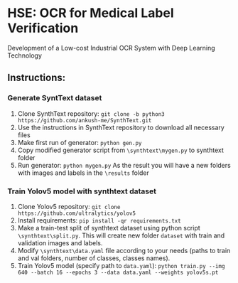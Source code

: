 # HSE: OCR for Medical Label Verification
Development of a Low-cost Industrial OCR System with Deep Learning Technology

## Instructions:
### Generate SyntText dataset
1. Clone SynthText repository: `git clone -b python3 https://github.com/ankush-me/SynthText.git`
2. Use the instructions in SynthText repository to download all necessary files
3. Make first run of generator: `python gen.py`
4. Copy modified generator script from `\synthtext\mygen.py` to synthtext folder
5. Run generator: `python mygen.py`
As the result you will have a new folders with images and labels in the `\results` folder

### Train Yolov5 model with synthtext dataset
1. Clone Yolov5 repository: `git clone https://github.com/ultralytics/yolov5`
2. Install requirements: `pip install -qr requirements.txt`
3. Make a train-test split of synthtext dataset using python script `\synthtext\split.py`. This will create new folder `dataset` with train and validation images and labels.
4. Modify `\synthtext\data.yaml` file according to your needs (paths to train and val folders, number of classes, classes names). 
5. Train Yolov5 model (specify path to `data.yaml`): `python train.py --img 640 --batch 16 --epochs 3 --data data.yaml --weights yolov5s.pt`
